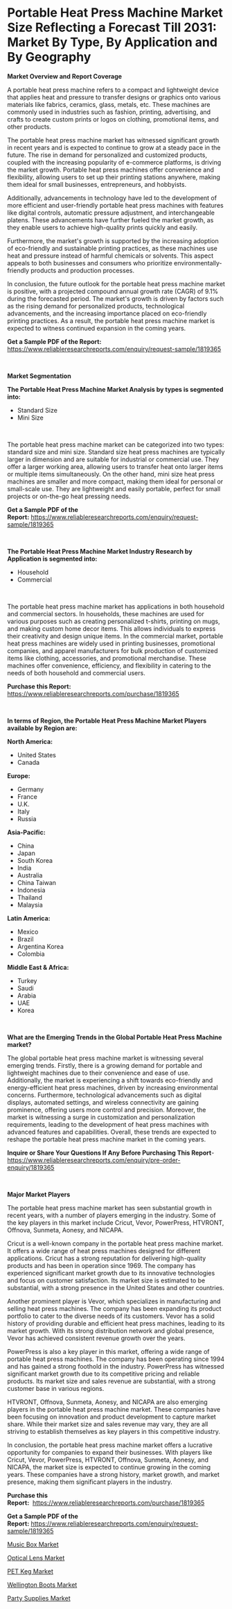 <p><h1>Portable Heat Press Machine Market Size Reflecting a Forecast Till 2031: Market By Type, By Application and By Geography</h1></p><p><strong>Market Overview and Report Coverage</strong></p>
<p><p>A portable heat press machine refers to a compact and lightweight device that applies heat and pressure to transfer designs or graphics onto various materials like fabrics, ceramics, glass, metals, etc. These machines are commonly used in industries such as fashion, printing, advertising, and crafts to create custom prints or logos on clothing, promotional items, and other products.</p><p>The portable heat press machine market has witnessed significant growth in recent years and is expected to continue to grow at a steady pace in the future. The rise in demand for personalized and customized products, coupled with the increasing popularity of e-commerce platforms, is driving the market growth. Portable heat press machines offer convenience and flexibility, allowing users to set up their printing stations anywhere, making them ideal for small businesses, entrepreneurs, and hobbyists.</p><p>Additionally, advancements in technology have led to the development of more efficient and user-friendly portable heat press machines with features like digital controls, automatic pressure adjustment, and interchangeable platens. These advancements have further fueled the market growth, as they enable users to achieve high-quality prints quickly and easily.</p><p>Furthermore, the market's growth is supported by the increasing adoption of eco-friendly and sustainable printing practices, as these machines use heat and pressure instead of harmful chemicals or solvents. This aspect appeals to both businesses and consumers who prioritize environmentally-friendly products and production processes.</p><p>In conclusion, the future outlook for the portable heat press machine market is positive, with a projected compound annual growth rate (CAGR) of 9.1% during the forecasted period. The market's growth is driven by factors such as the rising demand for personalized products, technological advancements, and the increasing importance placed on eco-friendly printing practices. As a result, the portable heat press machine market is expected to witness continued expansion in the coming years.</p></p>
<p><strong>Get a Sample PDF of the Report:</strong> <a href="https://www.reliableresearchreports.com/enquiry/request-sample/1819365">https://www.reliableresearchreports.com/enquiry/request-sample/1819365</a></p>
<p>&nbsp;</p>
<p><strong>Market Segmentation</strong></p>
<p><strong>The Portable Heat Press Machine Market Analysis by types is segmented into:</strong></p>
<p><ul><li>Standard Size</li><li>Mini Size</li></ul></p>
<p>&nbsp;</p>
<p><p>The portable heat press machine market can be categorized into two types: standard size and mini size. Standard size heat press machines are typically larger in dimension and are suitable for industrial or commercial use. They offer a larger working area, allowing users to transfer heat onto larger items or multiple items simultaneously. On the other hand, mini size heat press machines are smaller and more compact, making them ideal for personal or small-scale use. They are lightweight and easily portable, perfect for small projects or on-the-go heat pressing needs.</p></p>
<p><strong>Get a Sample PDF of the Report:</strong>&nbsp;<a href="https://www.reliableresearchreports.com/enquiry/request-sample/1819365">https://www.reliableresearchreports.com/enquiry/request-sample/1819365</a></p>
<p>&nbsp;</p>
<p><strong>The Portable Heat Press Machine Market Industry Research by Application is segmented into:</strong></p>
<p><ul><li>Household</li><li>Commercial</li></ul></p>
<p>&nbsp;</p>
<p><p>The portable heat press machine market has applications in both household and commercial sectors. In households, these machines are used for various purposes such as creating personalized t-shirts, printing on mugs, and making custom home decor items. This allows individuals to express their creativity and design unique items. In the commercial market, portable heat press machines are widely used in printing businesses, promotional companies, and apparel manufacturers for bulk production of customized items like clothing, accessories, and promotional merchandise. These machines offer convenience, efficiency, and flexibility in catering to the needs of both household and commercial users.</p></p>
<p><strong>Purchase this Report:</strong>&nbsp; <a href="https://www.reliableresearchreports.com/purchase/1819365">https://www.reliableresearchreports.com/purchase/1819365</a></p>
<p>&nbsp;</p>
<p><strong>In terms of Region, the Portable Heat Press Machine Market Players available by Region are:</strong></p>
<p>
    <p> <strong> North America: </strong>
        <ul>
            <li>United States</li>
            <li>Canada</li>
        </ul>
        </p> 
    <p> <strong> Europe: </strong>
        <ul>
            <li>Germany</li>
            <li>France</li>
            <li>U.K.</li>
            <li>Italy</li>
            <li>Russia</li>
        </ul>
        </p> 
    <p> <strong> Asia-Pacific: </strong>
        <ul>
            <li>China</li>
            <li>Japan</li>
            <li>South Korea</li>
            <li>India</li>
            <li>Australia</li>
            <li>China Taiwan</li>
            <li>Indonesia</li>
            <li>Thailand</li>
            <li>Malaysia</li>
        </ul>
        </p> 
    <p> <strong> Latin America: </strong>
        <ul>
            <li>Mexico</li>
            <li>Brazil</li>
            <li>Argentina Korea</li>
            <li>Colombia</li>
        </ul>
        </p> 
    <p> <strong> Middle East & Africa: </strong>
        <ul>
            <li>Turkey</li>
            <li>Saudi</li>
            <li>Arabia</li>
            <li>UAE</li>
            <li>Korea</li>
        </ul>
    </p>
    </p>
<p>&nbsp;</p>
<p><strong>What are the Emerging Trends in the Global Portable Heat Press Machine market?</strong></p>
<p><p>The global portable heat press machine market is witnessing several emerging trends. Firstly, there is a growing demand for portable and lightweight machines due to their convenience and ease of use. Additionally, the market is experiencing a shift towards eco-friendly and energy-efficient heat press machines, driven by increasing environmental concerns. Furthermore, technological advancements such as digital displays, automated settings, and wireless connectivity are gaining prominence, offering users more control and precision. Moreover, the market is witnessing a surge in customization and personalization requirements, leading to the development of heat press machines with advanced features and capabilities. Overall, these trends are expected to reshape the portable heat press machine market in the coming years.</p></p>
<p><strong>Inquire or Share Your Questions If Any Before Purchasing This Report</strong>- <a href="https://www.reliableresearchreports.com/enquiry/pre-order-enquiry/1819365">https://www.reliableresearchreports.com/enquiry/pre-order-enquiry/1819365</a></p>
<p>&nbsp;</p>
<p><strong>Major Market Players</strong></p>
<p><p>The portable heat press machine market has seen substantial growth in recent years, with a number of players emerging in the industry. Some of the key players in this market include Cricut, Vevor, PowerPress, HTVRONT, Offnova, Sunmeta, Aonesy, and NICAPA.</p><p>Cricut is a well-known company in the portable heat press machine market. It offers a wide range of heat press machines designed for different applications. Cricut has a strong reputation for delivering high-quality products and has been in operation since 1969. The company has experienced significant market growth due to its innovative technologies and focus on customer satisfaction. Its market size is estimated to be substantial, with a strong presence in the United States and other countries.</p><p>Another prominent player is Vevor, which specializes in manufacturing and selling heat press machines. The company has been expanding its product portfolio to cater to the diverse needs of its customers. Vevor has a solid history of providing durable and efficient heat press machines, leading to its market growth. With its strong distribution network and global presence, Vevor has achieved consistent revenue growth over the years.</p><p>PowerPress is also a key player in this market, offering a wide range of portable heat press machines. The company has been operating since 1994 and has gained a strong foothold in the industry. PowerPress has witnessed significant market growth due to its competitive pricing and reliable products. Its market size and sales revenue are substantial, with a strong customer base in various regions.</p><p>HTVRONT, Offnova, Sunmeta, Aonesy, and NICAPA are also emerging players in the portable heat press machine market. These companies have been focusing on innovation and product development to capture market share. While their market size and sales revenue may vary, they are all striving to establish themselves as key players in this competitive industry.</p><p>In conclusion, the portable heat press machine market offers a lucrative opportunity for companies to expand their businesses. With players like Cricut, Vevor, PowerPress, HTVRONT, Offnova, Sunmeta, Aonesy, and NICAPA, the market size is expected to continue growing in the coming years. These companies have a strong history, market growth, and market presence, making them significant players in the industry.</p></p>
<p><strong>Purchase this Report:</strong>&nbsp;&nbsp;<a href="https://www.reliableresearchreports.com/purchase/1819365">https://www.reliableresearchreports.com/purchase/1819365</a></p>
<p></p>
<p><strong>Get a Sample PDF of the Report:</strong>&nbsp;<a href="https://www.reliableresearchreports.com/enquiry/request-sample/1819365">https://www.reliableresearchreports.com/enquiry/request-sample/1819365</a></p>
<p><p><a href="https://github.com/amae102299/Market-Research-Report-List-2/blob/main/music-box-market.md">Music Box Market</a></p><p><a href="https://github.com/sofyaavrova/Market-Research-Report-List-2/blob/main/optical-lens-market.md">Optical Lens Market</a></p><p><a href="https://github.com/sndrkn/Market-Research-Report-List-2/blob/main/pet-keg-market.md">PET Keg Market</a></p><p><a href="https://github.com/merzlyukov93/Market-Research-Report-List-2/blob/main/wellington-boots-market.md">Wellington Boots Market</a></p><p><a href="https://github.com/melchekhinf/Market-Research-Report-List-2/blob/main/party-supplies-market.md">Party Supplies Market</a></p></p>